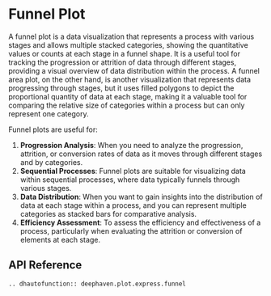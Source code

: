# Funnel Plot

A funnel plot is a data visualization that represents a process with various stages and allows multiple stacked categories, showing the quantitative values or counts at each stage in a funnel shape. It is a useful tool for tracking the progression or attrition of data through different stages, providing a visual overview of data distribution within the process. A funnel area plot, on the other hand, is another visualization that represents data progressing through stages, but it uses filled polygons to depict the proportional quantity of data at each stage, making it a valuable tool for comparing the relative size of categories within a process but can only represent one category.

Funnel plots are useful for:

1. **Progression Analysis**: When you need to analyze the progression, attrition, or conversion rates of data as it moves through different stages and by categories.
2. **Sequential Processes**: Funnel plots are suitable for visualizing data within sequential processes, where data typically funnels through various stages.
3. **Data Distribution**: When you want to gain insights into the distribution of data at each stage within a process, and you can represent multiple categories as stacked bars for comparative analysis.
4. **Efficiency Assessment**: To assess the efficiency and effectiveness of a process, particularly when evaluating the attrition or conversion of elements at each stage.


## API Reference
```{eval-rst}
.. dhautofunction:: deephaven.plot.express.funnel
```